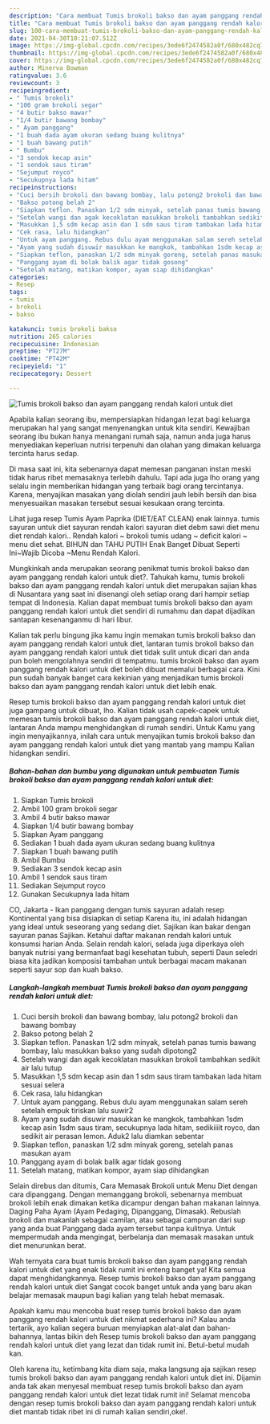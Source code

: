 ```yaml
---
description: "Cara membuat Tumis brokoli bakso dan ayam panggang rendah kalori untuk diet yang enak dan Mudah Dibuat"
title: "Cara membuat Tumis brokoli bakso dan ayam panggang rendah kalori untuk diet yang enak dan Mudah Dibuat"
slug: 100-cara-membuat-tumis-brokoli-bakso-dan-ayam-panggang-rendah-kalori-untuk-diet-yang-enak-dan-mudah-dibuat
date: 2021-04-30T10:21:07.512Z
image: https://img-global.cpcdn.com/recipes/3ede6f2474582a0f/680x482cq70/tumis-brokoli-bakso-dan-ayam-panggang-rendah-kalori-untuk-diet-foto-resep-utama.jpg
thumbnail: https://img-global.cpcdn.com/recipes/3ede6f2474582a0f/680x482cq70/tumis-brokoli-bakso-dan-ayam-panggang-rendah-kalori-untuk-diet-foto-resep-utama.jpg
cover: https://img-global.cpcdn.com/recipes/3ede6f2474582a0f/680x482cq70/tumis-brokoli-bakso-dan-ayam-panggang-rendah-kalori-untuk-diet-foto-resep-utama.jpg
author: Minerva Bowman
ratingvalue: 3.6
reviewcount: 3
recipeingredient:
- " Tumis brokoli"
- "100 gram brokoli segar"
- "4 butir bakso mawar"
- "1/4 butir bawang bombay"
- " Ayam panggang"
- "1 buah dada ayam ukuran sedang buang kulitnya"
- "1 buah bawang putih"
- " Bumbu"
- "3 sendok kecap asin"
- "1 sendok saus tiram"
- "Sejumput royco"
- "Secukupnya lada hitam"
recipeinstructions:
- "Cuci bersih brokoli dan bawang bombay, lalu potong2 brokoli dan bawang bombay"
- "Bakso potong belah 2"
- "Siapkan teflon. Panaskan 1/2 sdm minyak, setelah panas tumis bawang bombay, lalu masukkan bakso yang sudah dipotong2"
- "Setelah wangi dan agak kecoklatan masukkan brokoli tambahkan sedikit air lalu tutup"
- "Masukkan 1,5 sdm kecap asin dan 1 sdm saus tiram tambakan lada hitam sesuai selera"
- "Cek rasa, lalu hidangkan"
- "Untuk ayam panggang. Rebus dulu ayam menggunakan salam sereh setelah empuk tiriskan lalu suwir2"
- "Ayam yang sudah disuwir masukkan ke mangkok, tambahkan 1sdm kecap asin 1sdm saus tiram, secukupnya lada hitam, sedikiiiit royco, dan sedikit air perasan lemon. Aduk2 lalu diamkan sebentar"
- "Siapkan teflon, panaskan 1/2 sdm minyak goreng, setelah panas masukan ayam"
- "Panggang ayam di bolak balik agar tidak gosong"
- "Setelah matang, matikan kompor, ayam siap dihidangkan"
categories:
- Resep
tags:
- tumis
- brokoli
- bakso

katakunci: tumis brokoli bakso 
nutrition: 265 calories
recipecuisine: Indonesian
preptime: "PT27M"
cooktime: "PT42M"
recipeyield: "1"
recipecategory: Dessert

---
```



![Tumis brokoli bakso dan ayam panggang rendah kalori untuk diet](https://img-global.cpcdn.com/recipes/3ede6f2474582a0f/680x482cq70/tumis-brokoli-bakso-dan-ayam-panggang-rendah-kalori-untuk-diet-foto-resep-utama.jpg)

Apabila kalian seorang ibu, mempersiapkan hidangan lezat bagi keluarga merupakan hal yang sangat menyenangkan untuk kita sendiri. Kewajiban seorang ibu bukan hanya menangani rumah saja, namun anda juga harus menyediakan keperluan nutrisi terpenuhi dan olahan yang dimakan keluarga tercinta harus sedap.

Di masa  saat ini, kita sebenarnya dapat memesan panganan instan meski tidak harus ribet memasaknya terlebih dahulu. Tapi ada juga lho orang yang selalu ingin memberikan hidangan yang terbaik bagi orang tercintanya. Karena, menyajikan masakan yang diolah sendiri jauh lebih bersih dan bisa menyesuaikan masakan tersebut sesuai kesukaan orang tercinta. 

Lihat juga resep Tumis Ayam Paprika (DIET/EAT CLEAN) enak lainnya. tumis sayuran untuk diet sayuran rendah kalori sayuran diet debm sawi diet menu diet rendah kalori.. Rendah kalori ~ brokoli tumis udang ~ deficit kalori ~ menu diet sehat. BIHUN dan TAHU PUTIH Enak Banget Dibuat Seperti Ini~Wajib Dicoba ~Menu Rendah Kalori.

Mungkinkah anda merupakan seorang penikmat tumis brokoli bakso dan ayam panggang rendah kalori untuk diet?. Tahukah kamu, tumis brokoli bakso dan ayam panggang rendah kalori untuk diet merupakan sajian khas di Nusantara yang saat ini disenangi oleh setiap orang dari hampir setiap tempat di Indonesia. Kalian dapat membuat tumis brokoli bakso dan ayam panggang rendah kalori untuk diet sendiri di rumahmu dan dapat dijadikan santapan kesenanganmu di hari libur.

Kalian tak perlu bingung jika kamu ingin memakan tumis brokoli bakso dan ayam panggang rendah kalori untuk diet, lantaran tumis brokoli bakso dan ayam panggang rendah kalori untuk diet tidak sulit untuk dicari dan anda pun boleh mengolahnya sendiri di tempatmu. tumis brokoli bakso dan ayam panggang rendah kalori untuk diet boleh dibuat memalui berbagai cara. Kini pun sudah banyak banget cara kekinian yang menjadikan tumis brokoli bakso dan ayam panggang rendah kalori untuk diet lebih enak.

Resep tumis brokoli bakso dan ayam panggang rendah kalori untuk diet juga gampang untuk dibuat, lho. Kalian tidak usah capek-capek untuk memesan tumis brokoli bakso dan ayam panggang rendah kalori untuk diet, lantaran Anda mampu menghidangkan di rumah sendiri. Untuk Kamu yang ingin menyajikannya, inilah cara untuk menyajikan tumis brokoli bakso dan ayam panggang rendah kalori untuk diet yang mantab yang mampu Kalian hidangkan sendiri.

<!--inarticleads1-->

##### Bahan-bahan dan bumbu yang digunakan untuk pembuatan Tumis brokoli bakso dan ayam panggang rendah kalori untuk diet:

1. Siapkan  Tumis brokoli
1. Ambil 100 gram brokoli segar
1. Ambil 4 butir bakso mawar
1. Siapkan 1/4 butir bawang bombay
1. Siapkan  Ayam panggang
1. Sediakan 1 buah dada ayam ukuran sedang buang kulitnya
1. Siapkan 1 buah bawang putih
1. Ambil  Bumbu
1. Sediakan 3 sendok kecap asin
1. Ambil 1 sendok saus tiram
1. Sediakan Sejumput royco
1. Gunakan Secukupnya lada hitam


CO, Jakarta - Ikan panggang dengan tumis sayuran adalah resep Kontinental yang bisa disiapkan di setiap Karena itu, ini adalah hidangan yang ideal untuk seseorang yang sedang diet. Sajikan ikan bakar dengan sayuran panas Sajikan. Ketahui daftar makanan rendah kalori untuk konsumsi harian Anda. Selain rendah kalori, selada juga diperkaya oleh banyak nutrisi yang bermanfaat bagi kesehatan tubuh, seperti Daun seledri biasa kita jadikan komposisi tambahan untuk berbagai macam makanan seperti sayur sop dan kuah bakso. 

<!--inarticleads2-->

##### Langkah-langkah membuat Tumis brokoli bakso dan ayam panggang rendah kalori untuk diet:

1. Cuci bersih brokoli dan bawang bombay, lalu potong2 brokoli dan bawang bombay
1. Bakso potong belah 2
1. Siapkan teflon. Panaskan 1/2 sdm minyak, setelah panas tumis bawang bombay, lalu masukkan bakso yang sudah dipotong2
1. Setelah wangi dan agak kecoklatan masukkan brokoli tambahkan sedikit air lalu tutup
1. Masukkan 1,5 sdm kecap asin dan 1 sdm saus tiram tambakan lada hitam sesuai selera
1. Cek rasa, lalu hidangkan
1. Untuk ayam panggang. Rebus dulu ayam menggunakan salam sereh setelah empuk tiriskan lalu suwir2
1. Ayam yang sudah disuwir masukkan ke mangkok, tambahkan 1sdm kecap asin 1sdm saus tiram, secukupnya lada hitam, sedikiiiit royco, dan sedikit air perasan lemon. Aduk2 lalu diamkan sebentar
1. Siapkan teflon, panaskan 1/2 sdm minyak goreng, setelah panas masukan ayam
1. Panggang ayam di bolak balik agar tidak gosong
1. Setelah matang, matikan kompor, ayam siap dihidangkan


Selain direbus dan ditumis, Cara Memasak Brokoli untuk Menu Diet dengan cara dipanggang. Dengan memanggang brokoli, sebenarnya membuat brokoli lebih enak dimakan ketika dicampur dengan bahan makanan lainnya. Daging Paha Ayam (Ayam Pedaging, Dipanggang, Dimasak). Rebuslah brokoli dan makanlah sebagai camilan, atau sebagai campuran dari sup yang anda buat Panggang dada ayam tersebut tanpa kulitnya. Untuk mempermudah anda mengingat, berbelanja dan memasak masakan untuk diet menurunkan berat. 

Wah ternyata cara buat tumis brokoli bakso dan ayam panggang rendah kalori untuk diet yang enak tidak rumit ini enteng banget ya! Kita semua dapat menghidangkannya. Resep tumis brokoli bakso dan ayam panggang rendah kalori untuk diet Sangat cocok banget untuk anda yang baru akan belajar memasak maupun bagi kalian yang telah hebat memasak.

Apakah kamu mau mencoba buat resep tumis brokoli bakso dan ayam panggang rendah kalori untuk diet nikmat sederhana ini? Kalau anda tertarik, ayo kalian segera buruan menyiapkan alat-alat dan bahan-bahannya, lantas bikin deh Resep tumis brokoli bakso dan ayam panggang rendah kalori untuk diet yang lezat dan tidak rumit ini. Betul-betul mudah kan. 

Oleh karena itu, ketimbang kita diam saja, maka langsung aja sajikan resep tumis brokoli bakso dan ayam panggang rendah kalori untuk diet ini. Dijamin anda tak akan menyesal membuat resep tumis brokoli bakso dan ayam panggang rendah kalori untuk diet lezat tidak rumit ini! Selamat mencoba dengan resep tumis brokoli bakso dan ayam panggang rendah kalori untuk diet mantab tidak ribet ini di rumah kalian sendiri,oke!.

